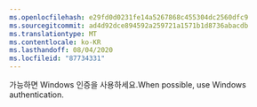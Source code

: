```yaml
---
ms.openlocfilehash: e29fd0d0231fe14a5267868c455304dc2560dfc9
ms.sourcegitcommit: ad4d92dce894592a259721a1571b1d8736abacdb
ms.translationtype: MT
ms.contentlocale: ko-KR
ms.lasthandoff: 08/04/2020
ms.locfileid: "87734331"
---
```

 <span data-ttu-id="f5e04-101">가능하면 Windows 인증을 사용하세요.</span><span class="sxs-lookup"><span data-stu-id="f5e04-101">When possible, use Windows authentication.</span></span> 
